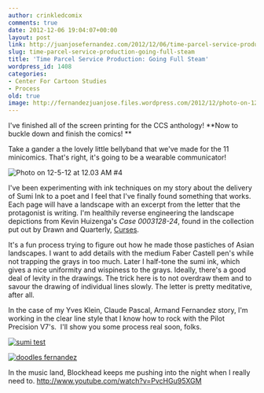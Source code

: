 ```yaml
---
author: crinkledcomix
comments: true
date: 2012-12-06 19:04:07+00:00
layout: post
link: http://juanjosefernandez.com/2012/12/06/time-parcel-service-production-going-full-steam/
slug: time-parcel-service-production-going-full-steam
title: 'Time Parcel Service Production: Going Full Steam'
wordpress_id: 1408
categories:
- Center For Cartoon Studies
- Process
old: true
image: http://fernandezjuanjose.files.wordpress.com/2012/12/photo-on-12-5-12-at-12-03-am-4.jpg
---
```


I've finished all of the screen printing for the CCS anthology! **Now to buckle down and finish the comics! **

Take a gander a the lovely little bellyband that we've made for the 11 minicomics. That's right, it's going to be a wearable communicator!

![Photo on 12-5-12 at 12.03 AM #4](http://fernandezjuanjose.files.wordpress.com/2012/12/photo-on-12-5-12-at-12-03-am-4.jpg)

I've been experimenting with ink techniques on my story about the delivery of Sumi Ink to a poet and I feel that I've finally found something that works. Each page will have a landscape with an excerpt from the letter that the protagonist is writing. I'm healthily reverse engineering the landscape depictions from Kevin Huizenga's _Case 0003128-24_, found in the collection put out by Drawn and Quarterly, [Curses](http://www.copaceticcomics.com/comics/curses).

It's a fun process trying to figure out how he made those pastiches of Asian landscapes. I want to add details with the medium Faber Castell pen's while not trapping the grays in too much. Later I half-tone the sumi ink, which gives a nice uniformity and wispiness to the grays. Ideally, there's a good deal of levity in the drawings. The trick here is to not overdraw them and to savour the drawing of individual lines slowly. The letter is pretty meditative, after all.

In the case of my Yves Klein, Claude Pascal, Armand Fernandez story, I'm working in the clear line style that I know how to rock with the Pilot Precision V7's.  I'll show you some process real soon, folks.

[![sumi test](http://fernandezjuanjose.files.wordpress.com/2012/12/sumi-test.png)](http://fernandezjuanjose.files.wordpress.com/2012/12/sumi-test.png)

[![doodles fernandez](http://fernandezjuanjose.files.wordpress.com/2012/12/doodles-fernandez.png)](http://fernandezjuanjose.files.wordpress.com/2012/12/doodles-fernandez.png)

In the music land, Blockhead keeps me pushing into the night when I really need to.
http://www.youtube.com/watch?v=PvcHGu95XGM
